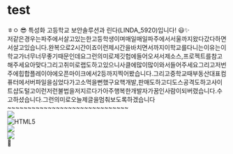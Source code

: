 # test
ㅎㅇ 😎
특성화 고등학교 보안솔루션과 린다(LINDA_5920)입니다!
😃✨ <br>
저같은경우는파주에서살고있는한고등학생이며매일매일파주에서서울까지왔다갔다하면서살고있습니다.완복으로2시간이죠이런제시간을바치면서까지이학교를다니는이유는이학교가너무너무좋기때문인데요그런의미로제깃헙에들어오셔서제소스,프로젝트를참고해주세요아맞다그리고취미로랩도하고있으니사클에많이많이와서들어주세요그리고저번주에힙합플레이야에오픈마이크에서2등까지찍어봤습니다.그리고중학교때부동산대표컴퓨터에서버파일을심었다가고소먹을뻔했구요핵개발,판매도하고디도스공격도하고사이트샵도털고이런저런불법을저지르다가아주행복한개발자가꿈인사람이되버렸습니다.수고하셨습니다.그런의미로오늘제글을멈춰보도록하겠습니다~~~~~~~~~~~~~~~~~~~~~~~~~~~~~~ <br>
![](https://img.shields.io/badge/style-plastic-red?style=plastic) <br>
![HTML5](https://img.shields.io/badge/HTML5-CSS3-blue)<BR>
![](https://img.shields.io/badge/style-flat-red?style=flat)<br>
![](https://img.shields.io/badge/logo-test-blue?logo=facebook&logoColor=white&logoWidth=40)<br>
🤔
